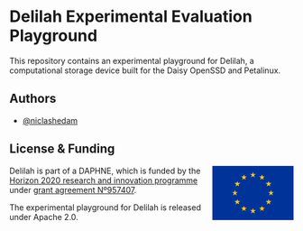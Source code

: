 
# Delilah Experimental Evaluation Playground

This repository contains an experimental playground for Delilah, a computational storage device built for the Daisy OpenSSD and Petalinux.

## Authors

- [@niclashedam](https://www.github.com/niclashedam)

## License & Funding

[<img src="media/europe.svg" height="96" align="right" alt="European emblem">](https://ec.europa.eu/)

Delilah is part of a DAPHNE, which is funded by the [Horizon 2020 research and innovation programme](https://ec.europa.eu/programmes/horizon2020/) under [grant agreement Nº957407](https://cordis.europa.eu/project/id/957407).

The experimental playground for Delilah is released under Apache 2.0.
